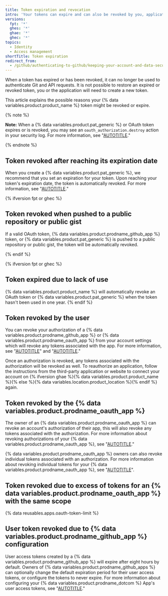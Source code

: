 ```yaml
---
title: Token expiration and revocation
intro: 'Your tokens can expire and can also be revoked by you, applications you have authorized, and {% data variables.product.product_name %} itself.'
versions:
  fpt: '*'
  ghes: '*'
  ghae: '*'
  ghec: '*'
topics:
  - Identity
  - Access management
shortTitle: Token expiration
redirect_from:
  - /github/authenticating-to-github/keeping-your-account-and-data-secure/token-expiration-and-revocation
---
```


When a token has expired or has been revoked, it can no longer be used to authenticate Git and API requests. It is not possible to restore an expired or revoked token, you or the application will need to create a new token.

This article explains the possible reasons your {% data variables.product.product_name %} token might be revoked or expire.

{% note %}

**Note:** When a {% data variables.product.pat_generic %} or OAuth token expires or is revoked, you may see an `oauth_authorization.destroy` action in your security log. For more information, see "[AUTOTITLE](/authentication/keeping-your-account-and-data-secure/reviewing-your-security-log)."

{% endnote %}

## Token revoked after reaching its expiration date

When you create a {% data variables.product.pat_generic %}, we recommend that you set an expiration for your token. Upon reaching your token's expiration date, the token is automatically revoked. For more information, see "[AUTOTITLE](/authentication/keeping-your-account-and-data-secure/creating-a-personal-access-token)."

{% ifversion fpt or ghec %}
## Token revoked when pushed to a public repository or public gist

If a valid OAuth token, {% data variables.product.prodname_github_app %} token, or {% data variables.product.pat_generic %} is pushed to a public repository or public gist, the token will be automatically revoked.

{% endif %}

{% ifversion fpt or ghec %}
## Token expired due to lack of use

{% data variables.product.product_name %} will automatically revoke an OAuth token or {% data variables.product.pat_generic %} when the token hasn't been used in one year.
{% endif %}

## Token revoked by the user

You can revoke your authorization of a {% data variables.product.prodname_github_app %} or {% data variables.product.prodname_oauth_app %} from your account settings which will revoke any tokens associated with the app. For more information, see "[AUTOTITLE](/apps/using-github-apps/reviewing-your-authorized-integrations)" and "[AUTOTITLE](/apps/oauth-apps/using-oauth-apps/reviewing-your-authorized-applications-oauth)."

Once an authorization is revoked, any tokens associated with the authorization will be revoked as well. To reauthorize an application, follow the instructions from the third-party application or website to connect your account on {% ifversion ghae %}{% data variables.product.product_name %}{% else %}{% data variables.location.product_location %}{% endif %} again.

## Token revoked by the {% data variables.product.prodname_oauth_app %}

The owner of an {% data variables.product.prodname_oauth_app %} can revoke an account's authorization of their app, this will also revoke any tokens associated with the authorization. For more information about revoking authorizations of your {% data variables.product.prodname_oauth_app %}, see "[AUTOTITLE](/rest/apps#delete-an-app-authorization)."

{% data variables.product.prodname_oauth_app %} owners can also revoke individual tokens associated with an authorization. For more information about revoking individual tokens for your {% data variables.product.prodname_oauth_app %}, see "[AUTOTITLE](/rest/apps/oauth-applications#delete-an-app-token)".

## Token revoked due to excess of tokens for an {% data variables.product.prodname_oauth_app %} with the same scope

{% data reusables.apps.oauth-token-limit %}

## User token revoked due to {% data variables.product.prodname_github_app %} configuration

User access tokens created by a {% data variables.product.prodname_github_app %} will expire after eight hours by default. Owners of {% data variables.product.prodname_github_apps %} can optionally change the default expiration period for their user access tokens, or configure the tokens to never expire. For more information about configuring your {% data variables.product.prodname_dotcom %} App's user access tokens, see "[AUTOTITLE](/apps/maintaining-github-apps/activating-optional-features-for-github-apps)."
